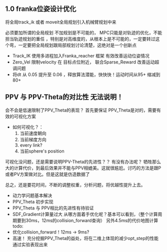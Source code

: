 ## 1.0 franka位姿设计优化

将全局track_ik 或者 moveit全局规划引入机械臂规划中来

必须要加所谓的全局规划 不加规划是不可能的， MPC只能是对轨迹的优化，不能担当轨迹规划的重任 ，特别是对高维度的，从根本上是不可能的，一定要转过这个弯，一定要把全局规划跟局部规划讨论清楚，这绝对是一个创新点

* Track_IK 使用多进程加入Franka_reacher 框架 有效改善运动位姿情况
* Zero_Vel 限制velocity 在 目标点位附近， 联合Sparse_Reward 改善运动超调问题
* 将dt 从 0.05 提升至 0.06 ，释放算法潜能，快快快！运动时间从95+ 缩减到 80+

## PPV 与 PPV-Theta的对比性 无法说明！ 
会不会是低速限制了PPV_Theta的表现？
首先要保证 PPV_Theta是对的，需要有效的可视化方案
* 如何可视化？：
  1. 当前速度朝向 
  2. 当前梯度方向
  3. every link?
  4. 当前sphere's position

可视化没问题，还是需要说明PPV-Theta的先进性？？ 有没有办法呢？
牺牲那么大的计算代价，到最后效果并不能与PPV相媲美。这就很尴尬。讨巧的方法是跟P或者PV方案做对比。但是这就是仿造数据了

总之，还是要花时间，不断的调整权重，分析问题，将优越性提升上去。
* 动力学问题基本解决
* PPV_Theta 初步实现
* PPV_Theta 与 PPV相比的先进性有待验证
* SDF_Gradient计算量过大 从哪方面着手优化呢？基本可以看到，（整个计算周期要到30ms，12ms的collision_forward查询） 另外4.5ms的代价地图计算
todo:
* 优化collision_forward！12ms -> 9ms? 
* 高速！ 充分挖掘PPV_Theta的益处，将在二维上体现的减少opt_step的性能通过实验表现出来

   